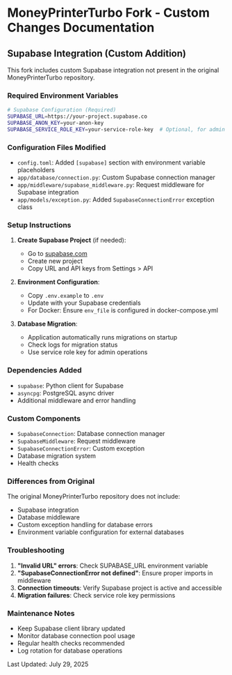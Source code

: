 # MoneyPrinterTurbo Fork - Custom Changes Documentation

## Supabase Integration (Custom Addition)

This fork includes custom Supabase integration not present in the original MoneyPrinterTurbo repository.

### Required Environment Variables

```bash
# Supabase Configuration (Required)
SUPABASE_URL=https://your-project.supabase.co
SUPABASE_ANON_KEY=your-anon-key
SUPABASE_SERVICE_ROLE_KEY=your-service-role-key  # Optional, for admin operations
```

### Configuration Files Modified

- `config.toml`: Added `[supabase]` section with environment variable placeholders
- `app/database/connection.py`: Custom Supabase connection manager
- `app/middleware/supabase_middleware.py`: Request middleware for Supabase integration
- `app/models/exception.py`: Added `SupabaseConnectionError` exception class

### Setup Instructions

1. **Create Supabase Project** (if needed):
   - Go to [supabase.com](https://supabase.com)
   - Create new project
   - Copy URL and API keys from Settings > API

2. **Environment Configuration**:
   - Copy `.env.example` to `.env`
   - Update with your Supabase credentials
   - For Docker: Ensure `env_file` is configured in docker-compose.yml

3. **Database Migration**:
   - Application automatically runs migrations on startup
   - Check logs for migration status
   - Use service role key for admin operations

### Dependencies Added

- `supabase`: Python client for Supabase
- `asyncpg`: PostgreSQL async driver
- Additional middleware and error handling

### Custom Components

- `SupabaseConnection`: Database connection manager
- `SupabaseMiddleware`: Request middleware
- `SupabaseConnectionError`: Custom exception
- Database migration system
- Health checks

### Differences from Original

The original MoneyPrinterTurbo repository does not include:
- Supabase integration
- Database middleware
- Custom exception handling for database errors
- Environment variable configuration for external databases

### Troubleshooting

1. **"Invalid URL" errors**: Check SUPABASE_URL environment variable
2. **"SupabaseConnectionError not defined"**: Ensure proper imports in middleware
3. **Connection timeouts**: Verify Supabase project is active and accessible
4. **Migration failures**: Check service role key permissions

### Maintenance Notes

- Keep Supabase client library updated
- Monitor database connection pool usage
- Regular health checks recommended
- Log rotation for database operations

Last Updated: July 29, 2025
